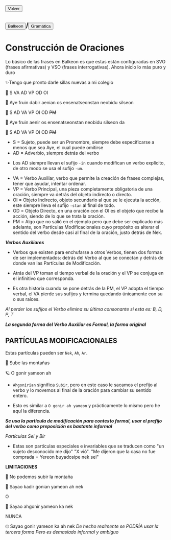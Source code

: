 <button class="button-82-pushable" role="button" onclick="history.back()">
  <span class="button-82-shadow"></span>
  <span class="button-82-edge"></span>
  <span class="button-82-front text">
  Volver
 </span> </button>

## <button class="button-16" role="button" onclick="location.href='../index'">Balkeon</button>/<button class="button-16" role="button" onclick="location.href='./index'">Gramática</button>

# Construcción de Oraciones

Lo básico de las frases en Balkeon es que estas están configuradas en SVO (frases afirmativas) y VSO (frases interrogativas). Ahora inicio lo más puro y duro

✨Tengo que pronto darle sillas nuevas a mi colegio

👀 S VA AD VP OD OI

🌟 Aye fruin dabir aenian os ensenatseonstan neobidu silseon

🚀 S AD VA VP OI OD ~~PM~~

🌟 Aye fruin aenir os ensenatseonstan neobidu silseon da

🚀 S AD VA VP OI OD ~~PM~~

- S = Sujeto, puede ser un Pronombre, siempre debe especificarse a menos que sea Aye, el cual puede omitirse 
- AD = Adverbio, siempre detrás del verbo
* Los AD siempre llevan el sufijo `-in` cuando modifican un verbo explícito, de otro modo se usa el sufijo `-un`. 
- VA = Verbo Auxiliar, verbo que permite la creación de frases complejas, tener que ayudar, intentar ordenar. 
- VP = Verbo Principal, una pieza completamente obligatoria de una oración, siempre va detrás del objeto indirecto o directo.
- OI = Objeto Indirecto, objeto secundario al que se le ejecuta la acción, este siempre lleva el sufijo `-stan` al final de todo. 
- OD = Objeto Directo, en una oración con el OI es el objeto que recibe la acción, siendo de lo que se trata la oración.
- PM = Algo que no salió en el ejemplo pero que debe ser explicado más adelante, son Partículas Modificacionales cuyo propósito es alterar el sentido del verbo desde casi al final de la oración, justo detrás de Nek.

***Verbos Auxiliares***

- Verbos que existen para enchufarse a otros Verbos, tienen dos formas de ser implementados: detrás del Verbo al que se conectan y detrás de donde van las Partículas de Modificación.

- Atrás del VP toman el tiempo verbal de la oración y el VP se conjuga en el infinitivo que corresponda. 

- Es otra historia cuando se pone detrás de la PM, el VP adopta el tiempo verbal, el VA pierde sus sufijos y termina quedando únicamente con su o sus raíces. 

*Al perder los sufijos el Verbo elimina su última consonante si esta es: B, D, P, T*

***La segunda forma del Verbo Auxiliar es Formal, la forma original***



## PARTÍCULAS MODIFICACIONALES

Estas partículas pueden ser `Nek`, `Ah`, `Ar`. 

💫 Sube las montañas

🪐 O gonir yameon ah

- `Ahgonirian` significa `Subir`, pero en este caso le sacamos el prefijo al verbo y lo movemos al final de la oración para cambiar su sentido entero.

- Esto es similar a `O gonir ah yameon` y prácticamente lo mismo pero he aquí la diferencia.

***Se usa la partícula de modificación para contexto formal, usar el prefijo del verbo como preposición es bastante informal***

*Partículas Sei y Bir*

- Estas son partículas especiales e invariables que se traducen como "un sujeto desconocido me dijo" "X vió". "Me dijeron que la casa no fue comprada = Yereon buyadosipe nek sei"

**LIMITACIONES**

🌟 No podemos subir la montaña

🚀 Sayao kadir gonian yameon ah nek

O

🚀 Sayao ahgonir yameon ka nek

NUNCA

🙄 Sayao gonir yameon ka ah nek
*De hecho realmente se PODRÍA usar la tercera forma Pero es demasiado informal y ambiguo*
